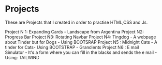 # Projects
These are Projects that I created in order to practise HTML,CSS and Js.

Project N 1: Expanding Cards - Landscape from Argentina
Project N2: Progress Bar
Project N3: Rotating Navbar
Project N4: Tingdog - A webpage about Tinder but for Dogs - Using  BOOTSRAP
Project N5 : Midnight Cats - A tinder for Cats- Using BOOTSTRAP - Grandients
Project N6 : E mail Simulator - It's a form where you can fill in the blacks and sends the e mail - Using: TAILWIND
